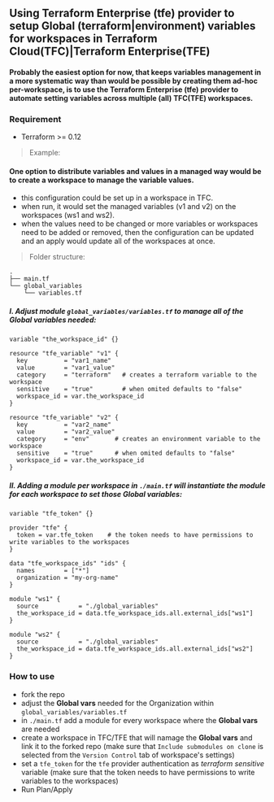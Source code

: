 ## Using Terraform Enterprise (tfe) provider to setup Global (terraform|environment) variables for workspaces in Terraform Cloud(TFC)|Terraform Enterprise(TFE)

#### Probably the easiest option for now, that keeps variables management in a more systematic way than would be possible by creating them ad-hoc per-workspace, is to use the Terraform Enterprise (tfe) provider to automate setting variables across multiple (all) TFC(TFE) workspaces.

### Requirement

- Terraform >= 0.12

> Example:

#### One option to distribute variables and values in a managed way would be to create a workspace to manage the variable values.

- this configuration could be set up in a workspace in TFC. 
- when run, it would set the managed variables (v1 and v2) on the workspaces (ws1 and ws2). 
- when the values need to be changed or more variables or workspaces need to be added or removed, then the configuration can be updated and an apply would update all of the workspaces at once.

> Folder structure:

```
.
├── main.tf
└── global_variables
    └── variables.tf
```    

##### I. Adjust module `global_variables/variables.tf` to manage all of the Global variables needed:

```
variable "the_workspace_id" {}

resource "tfe_variable" "v1" {
  key          = "var1_name"
  value        = "var1_value"
  category     = "terraform"   # creates a terraform variable to the workspace
  sensitive    = "true"        # when omited defaults to "false"
  workspace_id = var.the_workspace_id
}

resource "tfe_variable" "v2" {
  key          = "var2_name"
  value        = "var2_value"
  category     = "env"       # creates an environment variable to the workspace
  sensitive    = "true"      # when omited defaults to "false"
  workspace_id = var.the_workspace_id
}
```

##### II. Adding a module per workspace in `./main.tf` will instantiate the module for each workspace to set those Global variables:

```
variable "tfe_token" {}

provider "tfe" {
  token = var.tfe_token    # the token needs to have permissions to write variables to the workspaces
}

data "tfe_workspace_ids" "ids" {
  names        = ["*"]
  organization = "my-org-name"
}

module "ws1" {
  source           = "./global_variables"
  the_workspace_id = data.tfe_workspace_ids.all.external_ids["ws1"]
}

module "ws2" {
  source           = "./global_variables"
  the_workspace_id = data.tfe_workspace_ids.all.external_ids["ws2"]
}
```

### How to use

- fork the repo
- adjust the __Global vars__ needed for the Organization within `global_variables/variables.tf`
- in `./main.tf` add a module for every workspace where the __Global vars__ are needed
- create a workspace in TFC/TFE that will namage the __Global vars__ and link it to the forked repo (make sure that `Include submodules on clone` is selected from the `Version Control` tab of workspace's settings)
- set a `tfe_token` for the `tfe` provider authentication as _terraform sensitive_ variable (make sure that the token needs to have permissions to write variables to the workspaces)
- Run Plan/Apply
